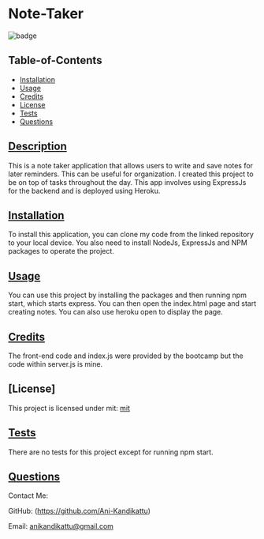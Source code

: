 
  # Note-Taker

  ![badge](https://img.shields.io/badge/license-mit-brightgreen)
  
  ## Table-of-Contents
  
  - [Installation](#installation)
  - [Usage](#usage)
  - [Credits](#credits)
  - [License](#license)
  - [Tests](#tests)
  - [Questions](#questions)

  ## [Description](#table-of-contents)

  This is a note taker application that allows users to write and save notes for later reminders. This can be useful for organization. I created this project to be on top of tasks throughout the day. This app involves using ExpressJs for the backend and is deployed using Heroku. 

  ## [Installation](#table-of-contents)

  To install this application, you can clone my code from the linked repository to your local device. You also need to install NodeJs, ExpressJs and NPM packages to operate the project.

  ## [Usage](#table-of-contents)

  You can use this project by installing the packages and then running npm start, which starts express. You can then open the index.html page and start creating notes. You can also use heroku open to display the page.

  ## [Credits](#table-of-contents)

  The front-end code and index.js were provided by the bootcamp but the code within server.js is mine.

  ## [License]
  This project is licensed under mit:
  [mit](https://opensource.org/licenses/mit)
    

  ## [Tests](#table-of-contents)

  There are no tests for this project except for running npm start.

  ## [Questions](#table-of-contents)

  Contact Me:

  GitHub: (https://github.com/Ani-Kandikattu)

  Email: anikandikattu@gmail.com


